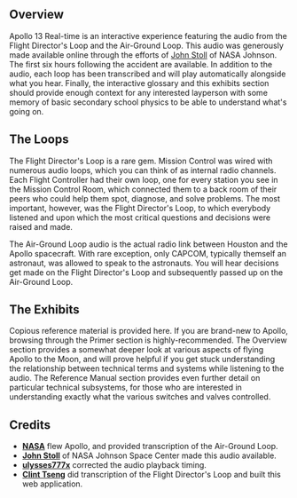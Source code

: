 Overview
--------

Apollo 13 Real-time is an interactive experience featuring the audio from the Flight Director's Loop and the Air-Ground Loop. This audio was generously made available online through the efforts of [John Stoll](https://archive.org/details/Apollo13Audio) of NASA Johnson. The first six hours following the accident are available. In addition to the audio, each loop has been transcribed and will play automatically alongside what you hear. Finally, the interactive glossary and this exhibits section should provide enough context for any interested layperson with some memory of basic secondary school physics to be able to understand what's going on.

The Loops
---------

The Flight Director's Loop is a rare gem. Mission Control was wired with numerous audio loops, which you can think of as internal radio channels. Each Flight Controller had their own loop, one for every station you see in the Mission Control Room, which connected them to a back room of their peers who could help them spot, diagnose, and solve problems. The most important, however, was the Flight Director's Loop, to which everybody listened and upon which the most critical questions and decisions were raised and made.

The Air-Ground Loop audio is the actual radio link between Houston and the Apollo spacecraft. With rare exception, only CAPCOM, typically themself an astronaut, was allowed to speak to the astronauts. You will hear decisions get made on the Flight Director's Loop and subsequently passed up on the Air-Ground Loop.

The Exhibits
------------

Copious reference material is provided here. If you are brand-new to Apollo, browsing through the Primer section is highly-recommended. The Overview section provides a somewhat deeper look at various aspects of flying Apollo to the Moon, and will prove helpful if you get stuck understanding the relationship between technical terms and systems while listening to the audio. The Reference Manual section provides even further detail on particular technical subsystems, for those who are interested in understanding exactly what the various switches and valves controlled.

Credits
-------

* **[NASA](https://nasa.gov)** flew Apollo, and provided transcription of the Air-Ground Loop.
* **[John Stoll](https://archive.org/details/Apollo13Audio)** of NASA Johnson Space Center made this audio available.
* **[ulysses777x](https://www.youtube.com/user/ulysses777x)** corrected the audio playback timing.
* **[Clint Tseng](https://twitter.com/cxlt)** did transcription of the Flight Director's Loop and built this web application.

